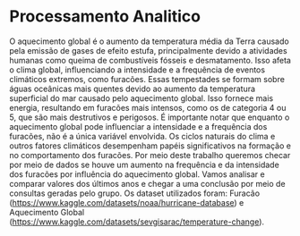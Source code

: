 # Processamento Analitico

O aquecimento global é o aumento da temperatura média da Terra causado pela emissão de gases de efeito estufa, principalmente devido a atividades humanas como queima de combustíveis fósseis e desmatamento. Isso afeta o clima global, influenciando a intensidade e a frequência de eventos climáticos extremos, como furacões. Essas tempestades se formam sobre águas oceânicas mais quentes devido ao aumento da temperatura superficial do mar causado pelo aquecimento global. Isso fornece mais energia, resultando em furacões mais intensos, como os de categoria 4 ou 5, que são mais destrutivos e perigosos.
É importante notar que enquanto o aquecimento global pode influenciar a intensidade e a frequência dos furacões, não é a única variável envolvida. Os ciclos naturais do clima e outros fatores climáticos desempenham papéis significativos na formação e no comportamento dos furacões. 
Por meio deste trabalho queremos checar por meio de dados se houve um aumento na frequência e da intensidade dos furacões por influência do aquecimento global. Vamos analisar e comparar valores dos últimos anos e chegar a uma conclusão por meio de consultas geradas pelo grupo. Os dataset utilizados foram: Furacão (https://www.kaggle.com/datasets/noaa/hurricane-database) e Aquecimento Global (https://www.kaggle.com/datasets/sevgisarac/temperature-change).
